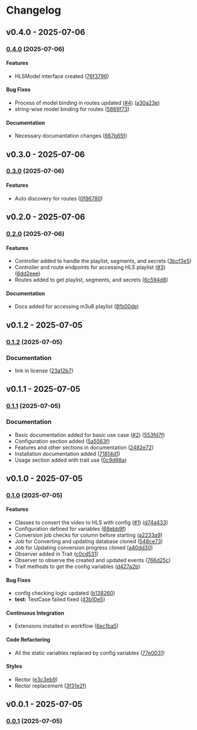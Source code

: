 # Changelog

## v0.4.0 - 2025-07-06

### [0.4.0](https://github.com/achyutkneupane/laravel-hls/compare/v0.3.0...v0.4.0) (2025-07-06)

#### Features

* HLSModel interface created ([76f3796](https://github.com/achyutkneupane/laravel-hls/commit/76f3796a1b1d678e610161cbd922e524011028ca))

#### Bug Fixes

* Process of model binding in routes updated ([#4](https://github.com/achyutkneupane/laravel-hls/issues/4)) ([a30a23e](https://github.com/achyutkneupane/laravel-hls/commit/a30a23e1c3442a0c4e8981da2811d8d857f24480))
* string-wise model binding for routes ([5869f73](https://github.com/achyutkneupane/laravel-hls/commit/5869f731089ca3a6946a9f14aa15033fdeb9fe8b))

#### Documentation

* Necessary documantation changes ([667b65f](https://github.com/achyutkneupane/laravel-hls/commit/667b65f60afe6dad4edf412ae2be8e232889991b))

## v0.3.0 - 2025-07-06

### [0.3.0](https://github.com/achyutkneupane/laravel-hls/compare/v0.2.0...v0.3.0) (2025-07-06)

#### Features

* Auto discovery for routes ([0f86780](https://github.com/achyutkneupane/laravel-hls/commit/0f867805fdb6e86cc9cb4af90e4ffadd87a0209e))

## v0.2.0 - 2025-07-06

### [0.2.0](https://github.com/achyutkneupane/laravel-hls/compare/v0.1.2...v0.2.0) (2025-07-06)

#### Features

* Controller added to handle the playlist, segments, and secrets ([3bcf3e5](https://github.com/achyutkneupane/laravel-hls/commit/3bcf3e5e36a73a16ed9856f6d169b80c2583f23d))
* Controller and route endpoints for accessing HLS playlist ([#3](https://github.com/achyutkneupane/laravel-hls/issues/3)) ([6dd2eee](https://github.com/achyutkneupane/laravel-hls/commit/6dd2eeedff28592e987886663a0d2e8d58fc1f16))
* Routes added to get playlist, segments, and secrets ([6c594d8](https://github.com/achyutkneupane/laravel-hls/commit/6c594d86f8426bdf7380bd7cee9559122b8268e5))

#### Documentation

* Docs added for accessing m3u8 playlist ([8fb00de](https://github.com/achyutkneupane/laravel-hls/commit/8fb00def6d28e0b04e15c4e07504a402da60ad24))

## v0.1.2 - 2025-07-05

### [0.1.2](https://github.com/achyutkneupane/laravel-hls/compare/v0.1.1...v0.1.2) (2025-07-05)

### Documentation

* link in license ([23a12b7](https://github.com/achyutkneupane/laravel-hls/commit/23a12b7f255cca59cc23c735e4db8faa9d86ae27))

## v0.1.1 - 2025-07-05

### [0.1.1](https://github.com/achyutkneupane/laravel-hls/compare/v0.1.0...v0.1.1) (2025-07-05)

### Documentation

* Basic documentation added for basic use case ([#2](https://github.com/achyutkneupane/laravel-hls/issues/2)) ([553fd7f](https://github.com/achyutkneupane/laravel-hls/commit/553fd7f92baf9ffeadb1d6ff9a359d1303659178))
* Configuration section added ([5a5563f](https://github.com/achyutkneupane/laravel-hls/commit/5a5563fb6cbab72f50b34ca6c47247042eac292f))
* Features and other sections in documentation ([2482e72](https://github.com/achyutkneupane/laravel-hls/commit/2482e728b4ba9b8b68613d81314fa075fdd1a90a))
* Installation documentation added ([71814d1](https://github.com/achyutkneupane/laravel-hls/commit/71814d130278fec1eb1870b120d8c23d82f53c02))
* Usage section added with trait use ([0c9d68a](https://github.com/achyutkneupane/laravel-hls/commit/0c9d68a74ee333ca6ae17bc943073b66e52dbfe7))

## v0.1.0 - 2025-07-05

### [0.1.0](https://github.com/achyutkneupane/laravel-hls/compare/v0.0.1...v0.1.0) (2025-07-05)

#### Features

* Classes to convert the video to HLS with config ([#1](https://github.com/achyutkneupane/laravel-hls/issues/1)) ([d74a433](https://github.com/achyutkneupane/laravel-hls/commit/d74a4330ec8c9dac703752e4ecb6d1dc6102ab88))
* Configuration defined for variables ([68ebb9f](https://github.com/achyutkneupane/laravel-hls/commit/68ebb9f545e9a358bacd0d861521f2a9f516469d))
* Conversion job checks for column before starting ([a2233a9](https://github.com/achyutkneupane/laravel-hls/commit/a2233a9a72a304196b2ffa31f1fcfc53a9e54c8b))
* Job for Converting and updating database cloned ([548ce73](https://github.com/achyutkneupane/laravel-hls/commit/548ce73b5b7d3a98f262ec5f9397d2b38dbafba1))
* Job for Updating conversion progress cloned ([a40dd30](https://github.com/achyutkneupane/laravel-hls/commit/a40dd30c162221ae493b509ece09d93ac78b2280))
* Observer added in Trait ([c0cd531](https://github.com/achyutkneupane/laravel-hls/commit/c0cd531f3d5546f8e157c9efa60a23d6e1b5f221))
* Observer to observe the created and updated events ([766d25c](https://github.com/achyutkneupane/laravel-hls/commit/766d25caf39643dd3ca70833e638764f9e095b3b))
* Trait methods to get the config variables ([d427a2b](https://github.com/achyutkneupane/laravel-hls/commit/d427a2b9f851f718e2f017bd38fc57cf49dcd157))

#### Bug Fixes

* config checking logic updated ([b138260](https://github.com/achyutkneupane/laravel-hls/commit/b138260bfec97b9e8e39e1895775e97781b1a17a))
* **test:** TestCase failed fixed ([43b10e5](https://github.com/achyutkneupane/laravel-hls/commit/43b10e57ef4ac1d324dd5104a319b43d564627ad))

#### Continuous Integration

* Extensions installed in workflow ([6ec1ba5](https://github.com/achyutkneupane/laravel-hls/commit/6ec1ba5b52339be6880088620d1a8a1174ff680a))

#### Code Refactoring

* All the static variables replaced by config variables ([77e0031](https://github.com/achyutkneupane/laravel-hls/commit/77e0031ce74b7fcb73d15af4b4b8c9b928186fc1))

#### Styles

* Rector ([e3c3eb9](https://github.com/achyutkneupane/laravel-hls/commit/e3c3eb95bd284fb5e669e862aa14237c9d20f26c))
* Rector replacement ([3f31e2f](https://github.com/achyutkneupane/laravel-hls/commit/3f31e2f0bf2ab55be55fa02d1642f4aa22abc865))

## v0.0.1 - 2025-07-05

### [0.0.1](https://github.com/achyutkneupane/laravel-hls/compare/v0.0.0...v0.0.1) (2025-07-05)
